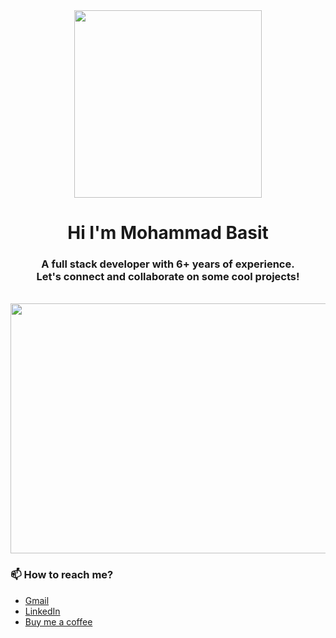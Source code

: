 <div align="center">
  <img src="https://octodex.github.com/images/daftpunktocat-guy.gif" height="300px" width="300px" />
</div>

<h1 align="center">Hi I'm Mohammad Basit</h1>

<h3 align="center">
  A full stack developer with 6+ years of experience. <br /> Let's connect and collaborate on some cool projects!
</h3>

<br/>

<div align="center">
  <img src="https://www.pikpng.com/pngl/b/224-2240652_front-end-development-logos-for-example-html-5.png" height="400px" width="700px" />
</div>

### 📫 How to reach me?

- [Gmail](mailto:mohammadbasit0404@gmail.com)
- [LinkedIn](https://www.linkedin.com/in/bmir/) 
- [Buy me a coffee](https://www.buymeacoffee.com/iambazzy?source=about_page-------------------------------------)


